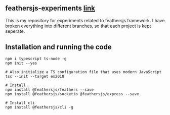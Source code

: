 ## feathersjs-experiments [link](https://feathersjs.com/)

This is my repository for experiments related to feathersjs framework. I have broken everything into different branches, so that each project is kept seperate.


## Installation and running the code 


```
npm i typescript ts-node -g
npm init --yes

# Also initialize a TS configuration file that uses modern JavaScript
tsc --init --target es2018

# Install
npm install @feathersjs/feathers --save
npm install @feathersjs/socketio @feathersjs/express --save

# Install cli 
npm install @feathersjs/cli -g
```

